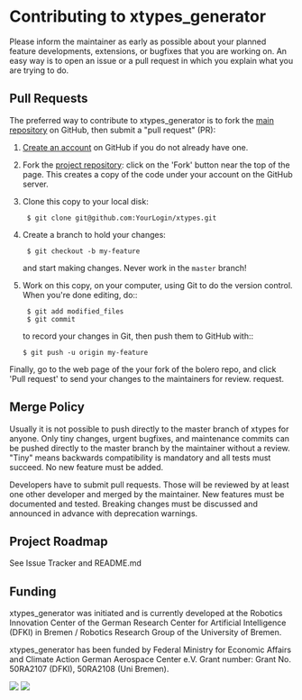 # Contributing to xtypes_generator

Please inform the maintainer as early as possible about your planned
feature developments, extensions, or bugfixes that you are working on.
An easy way is to open an issue or a pull request in which you explain
what you are trying to do.

## Pull Requests

The preferred way to contribute to xtypes_generator is to fork the
[main repository](https://github.com/dfki-ric/xtypes) on GitHub, then submit a "pull request"
(PR):

1. [Create an account](https://github.com/signup/free) on
   GitHub if you do not already have one.

2. Fork the [project repository](https://github.com/dfki-ric/xtypes):
   click on the 'Fork' button near the top of the page. This creates a copy of
   the code under your account on the GitHub server.

3. Clone this copy to your local disk:

        $ git clone git@github.com:YourLogin/xtypes.git

4. Create a branch to hold your changes:

        $ git checkout -b my-feature

    and start making changes. Never work in the ``master`` branch!

5. Work on this copy, on your computer, using Git to do the version
   control. When you're done editing, do::

        $ git add modified_files
        $ git commit

    to record your changes in Git, then push them to GitHub with::

       $ git push -u origin my-feature

Finally, go to the web page of the your fork of the bolero repo,
and click 'Pull request' to send your changes to the maintainers for review.
request.

## Merge Policy

Usually it is not possible to push directly to the master branch of xtypes
for anyone. Only tiny changes, urgent bugfixes, and maintenance commits can
be pushed directly to the master branch by the maintainer without a review.
"Tiny" means backwards compatibility is mandatory and all tests must succeed.
No new feature must be added.

Developers have to submit pull requests. Those will be reviewed by at least
one other developer and merged by the maintainer. New features must be
documented and tested. Breaking changes must be discussed and announced
in advance with deprecation warnings.

## Project Roadmap

See Issue Tracker and README.md

## Funding

xtypes_generator was initiated and is currently developed at the
Robotics Innovation Center of the German Research Center for Artificial
Intelligence (DFKI) in Bremen / Robotics Research Group of the University of Bremen.

xtypes_generator has been funded by Federal Ministry for Economic Affairs and Climate Action
German Aerospace Center e.V.
Grant number: 	Grant No. 50RA2107 (DFKI), 50RA2108 (Uni Bremen).

![](https://www.dfki.de/fileadmin/user_upload/DFKI/Medien/Logos/Logos_DFKI/DFKI_Logo.png) ![](https://www.uni-bremen.de/typo3conf/ext/package/Resources/Public/Images/logo_ub_2021.png)
